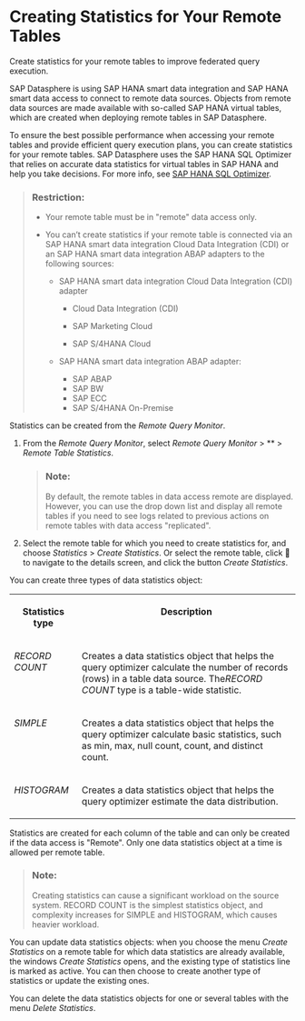 <!-- loioe4120bbb98e44994aa1e0b32ff3f209d -->

<link rel="stylesheet" type="text/css" href="../css/sap-icons.css"/>

# Creating Statistics for Your Remote Tables

Create statistics for your remote tables to improve federated query execution.

SAP Datasphere is using SAP HANA smart data integration and SAP HANA smart data access to connect to remote data sources. Objects from remote data sources are made available with so-called SAP HANA virtual tables, which are created when deploying remote tables in SAP Datasphere.

To ensure the best possible performance when accessing your remote tables and provide efficient query execution plans, you can create statistics for your remote tables. SAP Datasphere uses the SAP HANA SQL Optimizer that relies on accurate data statistics for virtual tables in SAP HANA and help you take decisions. For more info, see [SAP HANA SQL Optimizer](https://help.sap.com/viewer/9de0171a6027400bb3b9bee385222eff/latest/en-US/d2948cc2209a407ea2b686c29e72ca50.html).

> ### Restriction:  
> -   Your remote table must be in "remote" data access only.
> 
> -   You can’t create statistics if your remote table is connected via an SAP HANA smart data integration Cloud Data Integration \(CDI\) or an SAP HANA smart data integration ABAP adapters to the following sources:
>     -   SAP HANA smart data integration Cloud Data Integration \(CDI\) adapter
>         -   Cloud Data Integration \(CDI\)
> 
>         -   SAP Marketing Cloud
>         -   SAP S/4HANA Cloud
> 
>     -   SAP HANA smart data integration ABAP adapter:
>         -   SAP ABAP
>         -   SAP BW
>         -   SAP ECC
>         -   SAP S/4HANA On-Premise

Statistics can be created from the *Remote Query Monitor*.

1.  From the *Remote Query Monitor*, select *Remote Query Monitor* \> ** \> *Remote Table Statistics*.

    > ### Note:  
    > By default, the remote tables in data access remote are displayed. However, you can use the drop down list and display all remote tables if you need to see logs related to previous actions on remote tables with data access "replicated".

2.  Select the remote table for which you need to create statistics for, and choose *Statistics* \> *Create Statistics*. Or select the remote table, click <span class="FPA-icons"></span> to navigate to the details screen, and click the button *Create Statistics*.

You can create three types of data statistics object:


<table>
<tr>
<th valign="top">

Statistics type



</th>
<th valign="top">

Description



</th>
</tr>
<tr>
<td valign="top">

*RECORD COUNT*



</td>
<td valign="top">

Creates a data statistics object that helps the query optimizer calculate the number of records \(rows\) in a table data source. The*RECORD COUNT* type is a table-wide statistic.



</td>
</tr>
<tr>
<td valign="top">

*SIMPLE*



</td>
<td valign="top">

Creates a data statistics object that helps the query optimizer calculate basic statistics, such as min, max, null count, count, and distinct count.



</td>
</tr>
<tr>
<td valign="top">

*HISTOGRAM*



</td>
<td valign="top">

Creates a data statistics object that helps the query optimizer estimate the data distribution.



</td>
</tr>
</table>

Statistics are created for each column of the table and can only be created if the data access is "Remote". Only one data statistics object at a time is allowed per remote table.

> ### Note:  
> Creating statistics can cause a significant workload on the source system. RECORD COUNT is the simplest statistics object, and complexity increases for SIMPLE and HISTOGRAM, which causes heavier workload.

You can update data statistics objects: when you choose the menu *Create Statistics* on a remote table for which data statistics are already available, the windows *Create Statistics* opens, and the existing type of statistics line is marked as active. You can then choose to create another type of statistics or update the existing ones.

You can delete the data statistics objects for one or several tables with the menu *Delete Statistics*.

